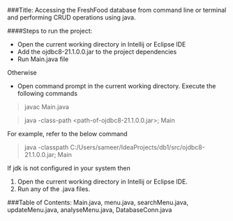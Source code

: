 ###Title: Accessing the FreshFood database from command line or terminal and performing CRUD operations using java.

####Steps to run the project:
- Open the current working directory in Intellij or Eclipse IDE
- Add the ojdbc8-21.1.0.0.jar to the project dependencies
- Run Main.java file

Otherwise

- Open command prompt   in the current working directory.
Execute the following commands
>  javac Main.java

>  java -class-path <path-of-ojdbc8-21.1.0.0.jar>; Main

For example, refer to the below command
>   java -classpath C:/Users/sameer/IdeaProjects/db1/src/ojdbc8-21.1.0.0.jar; Main

If jdk is not configured in your system then
1. Open the current working directory in Intellij or Eclipse IDE.
2. Run any of the .java files.

###Table of Contents:
Main.java, menu.java, searchMenu.java, updateMenu.java, analyseMenu.java, DatabaseConn.java
